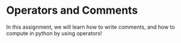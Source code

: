# Operators and Comments

In this assignment, we will learn how to write comments, and how to compute in python by using operators!
